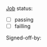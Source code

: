[Job](https://jenkins.docker.hpecorp.net/job/sec-eng/job/istio-spire/job/<branch_name>/) status:

- [ ] passing
- [ ] failling

Signed-off-by: 
